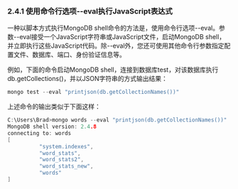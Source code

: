 ### 2.4.1 使用命令行选项--eval执行JavaScript表达式

一种以脚本方式执行MongoDB shell命令的方法是，使用命令行选项--eval。参数--eval接受一个JavaScript字符串或JavaScript文件，启动MongoDB shell，并立即执行这些JavaScript代码。除--eval外，您还可使用其他命令行参数指定配置文件、数据库、端口、身份验证信息等。

例如，下面的命令启动MongoDB shell，连接到数据库test，对该数据库执行db.getCollections()，并以JSON字符串的方式输出结果：

```go
mongo test --eval "printjson(db.getCollectionNames())"
```

上述命令的输出类似于下面这样：

```go
C:\Users\Brad>mongo words --eval "printjson(db.getCollectionNames())"
MongoDB shell version: 2.4.8
connecting to: words
[
          "system.indexes",
          "word_stats",
          "word_stats2",
          "word_stats_new",
          "words"
]
```


